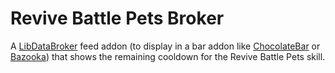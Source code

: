Revive Battle Pets Broker
=========================

A [LibDataBroker](https://github.com/tekkub/libdatabroker-1-1) feed addon
(to display in a bar addon like
[ChocolateBar](http://www.wowace.com/addons/chocolatebar/) or
[Bazooka](https://www.wowace.com/projects/bazooka)) that shows the
remaining cooldown for the Revive Battle Pets skill.
